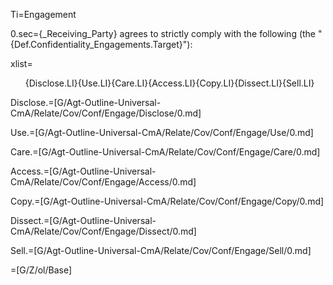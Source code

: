 Ti=Engagement

0.sec={_Receiving_Party} agrees to strictly comply with the following (the "{Def.Confidentiality_Engagements.Target}"):

xlist=<ol>{Disclose.LI}{Use.LI}{Care.LI}{Access.LI}{Copy.LI}{Dissect.LI}{Sell.LI}</ol>


Disclose.=[G/Agt-Outline-Universal-CmA/Relate/Cov/Conf/Engage/Disclose/0.md]

Use.=[G/Agt-Outline-Universal-CmA/Relate/Cov/Conf/Engage/Use/0.md]

Care.=[G/Agt-Outline-Universal-CmA/Relate/Cov/Conf/Engage/Care/0.md]

Access.=[G/Agt-Outline-Universal-CmA/Relate/Cov/Conf/Engage/Access/0.md]

Copy.=[G/Agt-Outline-Universal-CmA/Relate/Cov/Conf/Engage/Copy/0.md]

Dissect.=[G/Agt-Outline-Universal-CmA/Relate/Cov/Conf/Engage/Dissect/0.md]

Sell.=[G/Agt-Outline-Universal-CmA/Relate/Cov/Conf/Engage/Sell/0.md]

=[G/Z/ol/Base]